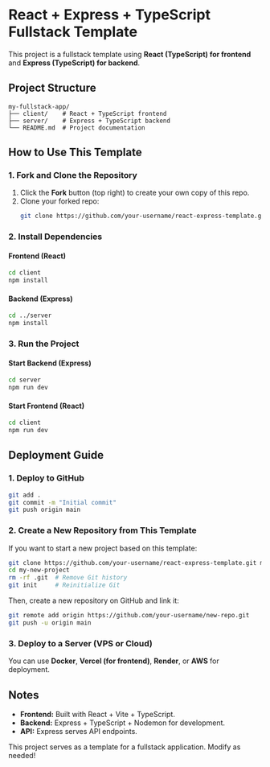 # React + Express + TypeScript Fullstack Template

This project is a fullstack template using **React (TypeScript) for frontend** and **Express (TypeScript) for backend**.

## Project Structure
```
my-fullstack-app/
├── client/    # React + TypeScript frontend
├── server/    # Express + TypeScript backend
└── README.md  # Project documentation
```

## How to Use This Template

### 1. Fork and Clone the Repository
1. Click the **Fork** button (top right) to create your own copy of this repo.
2. Clone your forked repo:
   ```sh
   git clone https://github.com/your-username/react-express-template.git
   ```

### 2. Install Dependencies
#### Frontend (React)
```sh
cd client
npm install
```
#### Backend (Express)
```sh
cd ../server
npm install
```

### 3. Run the Project
#### Start Backend (Express)
```sh
cd server
npm run dev
```

#### Start Frontend (React)
```sh
cd client
npm run dev
```

## Deployment Guide
### 1. Deploy to GitHub
```sh
git add .
git commit -m "Initial commit"
git push origin main
```

### 2. Create a New Repository from This Template
If you want to start a new project based on this template:
```sh
git clone https://github.com/your-username/react-express-template.git my-new-project
cd my-new-project
rm -rf .git  # Remove Git history
git init     # Reinitialize Git
```
Then, create a new repository on GitHub and link it:
```sh
git remote add origin https://github.com/your-username/new-repo.git
git push -u origin main
```

### 3. Deploy to a Server (VPS or Cloud)
You can use **Docker**, **Vercel (for frontend)**, **Render**, or **AWS** for deployment.

## Notes
- **Frontend:** Built with React + Vite + TypeScript.
- **Backend:** Express + TypeScript + Nodemon for development.
- **API:** Express serves API endpoints.

This project serves as a template for a fullstack application. Modify as needed!

